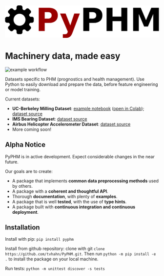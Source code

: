![PyPHM Logo](./notebooks/images/logo.png)

# Machinery data, made easy
![example workflow](https://github.com/tvhahn/PyPHM/actions/workflows/main.yml/badge.svg)

Datasets specific to PHM (prognostics and health management). Use Python to easily download and prepare the data, before feature engineering or model training. 

Current datasets:
- **UC-Berkeley Milling Dataset**: [example notebook](https://github.com/tvhahn/PyPHM/blob/master/notebooks/milling_example.ipynb) ([open in Colab](https://colab.research.google.com/github/tvhahn/PyPHM/blob/master/notebooks/milling_example.ipynb)); [dataset source](https://ti.arc.nasa.gov/tech/dash/groups/pcoe/prognostic-data-repository/#milling)
- **IMS Bearing Dataset**: [dataset source](https://ti.arc.nasa.gov/tech/dash/groups/pcoe/prognostic-data-repository/#bearing)
- **Airbus Helicopter Accelerometer Dataset**: [dataset source](https://www.research-collection.ethz.ch/handle/20.500.11850/415151)
- More coming soon!


## Alpha Notice
PyPHM is in active development. Expect considerable changes in the near future.

Our goals are to create:

* A package that implements **common data preprocessing methods** used by others.
* A package with a **coherent and thoughtful API**.
* Thorough **documentation**, with plenty of **examples**.
* A package that is well **tested**, with the use of **type hints**.
* A package built with **continuous integration and continuous deployment**.


## Installation
Install with pip: `pip install pyphm`

Install from github repository: clone with git `clone https://github.com/tvhahn/PyPHM.git`. Then run `python -m pip install -e .` to install the package on your local machine.

Run tests: `python -m unittest discover -s tests`

